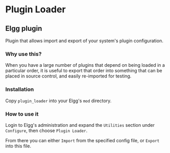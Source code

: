 # Plugin Loader
## Elgg plugin

Plugin that allows import and export of your system's plugin configuration.

### Why use this?

When you have a large number of plugins that depend on being loaded in a
particular order, it is useful to export that order into something that can be
placed in source control, and easily re-imported for testing.

### Installation

Copy `plugin_loader` into your Elgg's `mod` directory.

### How to use it

Login to Elgg's administration and expand the `Utilities` section under
`Configure`, then choose `Plugin Loader`.

From there you can either `Import` from the specified config file, or `Export`
into this file.
